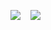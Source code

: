 <a href="https://t.me/kolch_a" download><img src="https://img.shields.io/static/v1?label=telegram&message=@kolch_a&color=blue&style=for-the-badge&logo=telegram"></a>&nbsp;&nbsp;&nbsp; <a href="mailto:alex.k.appd@gmail.com" download><img src="https://img.shields.io/static/v1?label=mail&message=alex.k.appd@gmail.com&color=red&style=for-the-badge&logo=gmail"></a>&nbsp;&nbsp;&nbsp;
